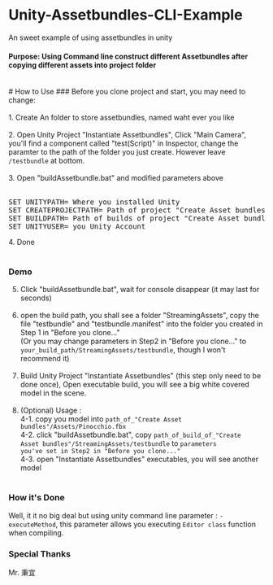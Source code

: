 # Unity-Assetbundles-CLI-Example
An sweet example of using assetbundles in unity

#### Purpose: Using Command line construct different Assetbundles after copying different assets into project folder
<br />
# How to Use
### Before you clone project and start, you may need to change:<br /><br />
1. Create An folder to store assetbundles, named waht ever you like<br /><br />
2. Open Unity Project "Instantiate Assetbundles", Click "Main Camera", you'll find a component called "test(Script)" in Inspector,
change the paramter to the path of the folder you just create. However leave <code>/testbundle</code> at bottom.<br /><br />
3. Open "buildAssetbundle.bat" and modified parameters above<br /><br />
<pre>
SET UNITYPATH= Where you installed Unity
SET CREATEPROJECTPATH= Path of project "Create Asset bundles"
SET BUILDPATH= Path of builds of project "Create Asset bundles"
SET UNITYUSER= you Unity Account
</pre>
4. Done <br /><br />

### Demo
5. Click "buildAssetbundle.bat", wait for console disappear (it may last for seconds)<br /><br />
6. open the build path, you shall see a folder "StreamingAssets", copy the file "testbundle" and "testbundle.manifest" into the folder you created in Step 1 in "Before you clone..."<br />(Or you may change parameters in Step2 in "Before you clone..." to <code>your_build_path/StreamingAssets/testbundle</code>, though I won't recommend it)<br /><br />
7. Build Unity Project "Instantiate Assetbundles" (this step only need to be done once), Open executable build, you will see a big white covered model in the scene. <br /><br />
8. (Optional) Usage : <br />
  4-1. copy you model into <code>path_of_"Create Asset bundles"/Assets/Pinocchio.fbx</code><br />
  4-2. click "buildAssetbundle.bat", copy <code>path_of_build_of_"Create Asset bundles"/StreamingAssets/testbundle</code> to <code>parameters you've set in Step2 in "Before you clone..."</code><br />
  4-3.  open "Instantiate Assetbundles" executables, you will see another model<br /><br />

### How it's Done
Well, it it no big deal but using unity command line parameter : <code>-executeMethod</code>, this parameter allows you executing <code>Editor class</code> function when compiling.

### Special Thanks
Mr. 秉宜
